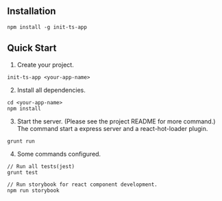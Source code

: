 ## Installation
```
npm install -g init-ts-app
```

## Quick Start
1. Create your project.
```
init-ts-app <your-app-name>
```
2. Install all dependencies.
```
cd <your-app-name>
npm install
```
3. Start the server. (Please see the project README for more command.) The command start a express server and a react-hot-loader plugin.
```
grunt run
```
4. Some commands configured.
```
// Run all tests(jest)
grunt test

// Run storybook for react component development.
npm run storybook
```